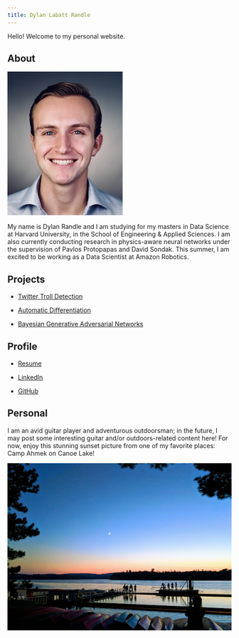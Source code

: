 ```yaml
---
title: Dylan Labatt Randle
---
```


Hello! Welcome to my personal website.

## About

![headshot](pics/headshot.jpg)

My name is Dylan Randle and I am studying for my masters in Data Science at Harvard University, in the School of
Engineering & Applied Sciences. I am also currently conducting research in physics-aware neural networks under the
supervision of Pavlos Protopapas and David Sondak. This summer, I am excited to be working as a Data Scientist at
Amazon Robotics.

## Projects

- [Twitter Troll Detection](https://dylanrandle.github.io/troll_classification)

- [Automatic Differentiation](https://github.com/dylanrandle/autograd)

- [Bayesian Generative Adversarial Networks](https://dylanrandle.github.io/bayesgan.html)

## Profile

- <a href="http://dylanrandle.github.io/resume.pdf">Resume</a>

- [LinkedIn](https://linkedin.com/in/dylanrandle/)

- [GitHub](https://github.com/dylanrandle)

## Personal

I am an avid guitar player and adventurous outdoorsman; in the future, I may post some interesting guitar and/or
outdoors-related content here! For now, enjoy this stunning sunset picture from one of my favorite places: Camp Ahmek
on Canoe Lake!

![camp](pics/camp.jpg)
